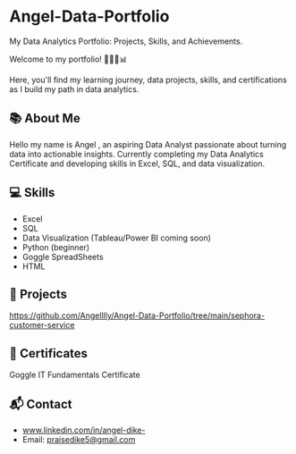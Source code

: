 # Angel-Data-Portfolio
My Data Analytics Portfolio: Projects, Skills, and Achievements.

Welcome to my portfolio! 👩🏽‍💻📊

Here, you'll find my learning journey, data projects, skills, and certifications as I build my path in data analytics.

## 📚 About Me
Hello my name is Angel , an aspiring Data Analyst passionate about turning data into actionable insights. Currently completing my Data Analytics Certificate
and developing skills in Excel, SQL, and data visualization.

## 💻 Skills
- Excel
- SQL
- Data Visualization (Tableau/Power BI coming soon)
- Python (beginner)
- Goggle SpreadSheets
- HTML

## 📂 Projects
https://github.com/Angelllly/Angel-Data-Portfolio/tree/main/sephora-customer-service

## 📜 Certificates
Goggle IT Fundamentals Certificate


## 📬 Contact
- www.linkedin.com/in/angel-dike-
- Email: praisedike5@gmail.com
